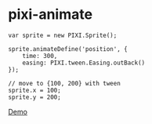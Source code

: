 # pixi-animate

```
var sprite = new PIXI.Sprite();

sprite.animateDefine('position', {
    time: 300,
    easing: PIXI.tween.Easing.outBack()
});

// move to {100, 200} with tween 
sprite.x = 100;
sprite.y = 200;
```

[Demo](https://abdulgalimov.github.io/pixi-animate/)